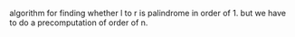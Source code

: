 
algorithm for finding whether l to r is palindrome in order of 1. but we have to do a precomputation of order of n.